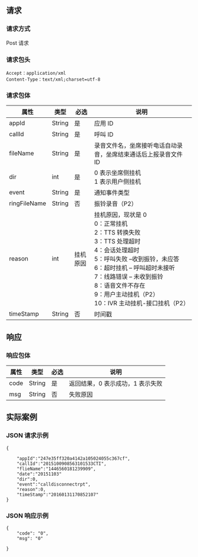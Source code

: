 ## 请求
### 请求方式
Post 请求

### 请求包头
```
Accept：application/xml
Content-Type：text/xml;charset=utf-8
```

### 请求包体
| 属性           | 类型     | 必选   | 说明                                       |
| ------------ | ------ | ---- | ---------------------------------------- |
| appId        | String | 是   | 应用 ID                                    |
| callId       | String | 是   | 呼叫 ID                                    |
| fileName     | String | 是   | 录音文件名，坐席接听电话自动录音，坐席结束通话后上报录音文件 ID        |
| dir          | int    | 是   | 0 表示坐席侧挂机<br>1 表示用户侧挂机                   |
| event        | String | 是   | 通知事件类型                                   |
| ringFileName | String | 否   | 振铃录音（P2）                                 |
| reason       | int    | 挂机原因 | 挂机原因，现状是  0<br>0：正常挂机<br>2：TTS 转换失败<br>3：TTS 处理超时<br>4：会话处理超时<br>5：呼叫失败 –收到振铃，未应答<br>6：超时挂机 – 呼叫超时未接听<br>7：线路错误  – 未收到振铃<br>8：语音文件不存在<br>9：用户主动挂机（P2）<br>10：IVR 主动挂机-接口挂机（P2） |
| timeStamp    | String | 否   | 时间戳                                      |

## 响应
### 响应包体
| 属性   | 类型     | 必选   | 说明                 |
| ---- | ------ | ---- | ------------------ |
| code | String | 是   | 返回结果，0 表示成功，1 表示失败 |
| msg  | String | 否   | 失败原因               |

## 实际案例
### JSON 请求示例
```
{
	
    "appId":"247e35ff320a4142a105024055c367cf",
    "callId":"2015100908563101533CTI",
    "flieName":"1446560181239909",	
    "date":"20151103"
    "dir":0,
    "event":"calldisconnectrpt",
    "reason":0,
    "timeStamp":"20160131170852107"
}
```

### JSON 响应示例
```
{
    "code": "0",
    "msg": "0"
		
}
```
